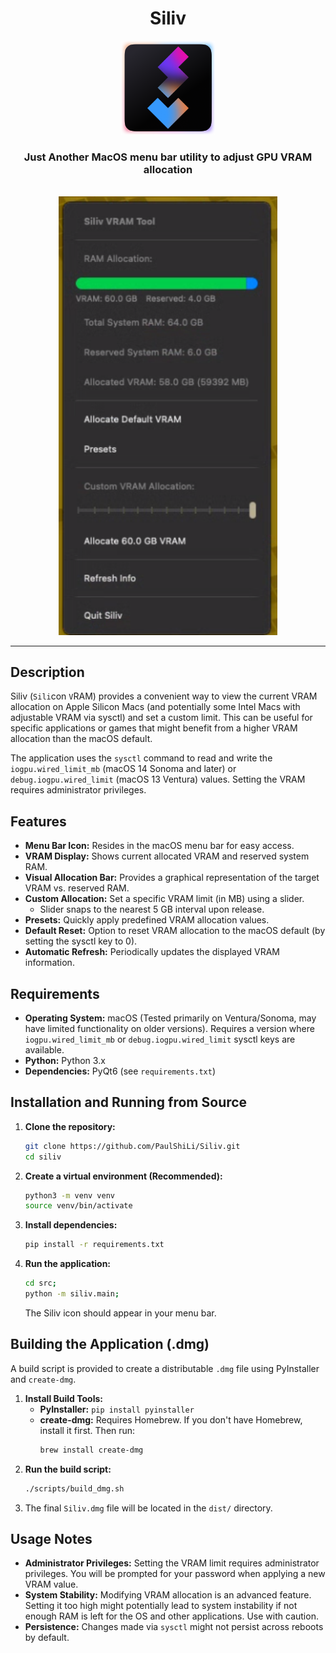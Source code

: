 <div align="center">
  <h1>Siliv</h1>
  <img src="assets/icons/logo.png" alt="Siliv Logo" width="150" height="150">
  <h3>Just Another MacOS menu bar utility to adjust GPU VRAM allocation</h3>
  <br>
</div>

<div align="center">
  <img src="assets/imgs/app_1.png" alt="Siliv Application Menu Screenshot" width="350">
</div>

---

## Description

Siliv (`Sili`con `V`RAM) provides a convenient way to view the current VRAM allocation on Apple Silicon Macs (and potentially some Intel Macs with adjustable VRAM via sysctl) and set a custom limit. This can be useful for specific applications or games that might benefit from a higher VRAM allocation than the macOS default.

The application uses the `sysctl` command to read and write the `iogpu.wired_limit_mb` (macOS 14 Sonoma and later) or `debug.iogpu.wired_limit` (macOS 13 Ventura) values. Setting the VRAM requires administrator privileges.


## Features

* **Menu Bar Icon:** Resides in the macOS menu bar for easy access.
* **VRAM Display:** Shows current allocated VRAM and reserved system RAM.
* **Visual Allocation Bar:** Provides a graphical representation of the target VRAM vs. reserved RAM.
* **Custom Allocation:** Set a specific VRAM limit (in MB) using a slider.
    * Slider snaps to the nearest 5 GB interval upon release.
* **Presets:** Quickly apply predefined VRAM allocation values.
* **Default Reset:** Option to reset VRAM allocation to the macOS default (by setting the sysctl key to 0).
* **Automatic Refresh:** Periodically updates the displayed VRAM information.

## Requirements

* **Operating System:** macOS (Tested primarily on Ventura/Sonoma, may have limited functionality on older versions). Requires a version where `iogpu.wired_limit_mb` or `debug.iogpu.wired_limit` sysctl keys are available.
* **Python:** Python 3.x
* **Dependencies:** PyQt6 (see `requirements.txt`)

## Installation and Running from Source

1.  **Clone the repository:**
    ```bash
    git clone https://github.com/PaulShiLi/Siliv.git
    cd siliv
    ```
2.  **Create a virtual environment (Recommended):**
    ```bash
    python3 -m venv venv
    source venv/bin/activate
    ```
3.  **Install dependencies:**
    ```bash
    pip install -r requirements.txt
    ```
4.  **Run the application:**
    ```bash
    cd src;
    python -m siliv.main;
    ```
    The Siliv icon should appear in your menu bar.

## Building the Application (.dmg)

A build script is provided to create a distributable `.dmg` file using PyInstaller and `create-dmg`.

1.  **Install Build Tools:**
    * **PyInstaller:** `pip install pyinstaller`
    * **create-dmg:** Requires Homebrew. If you don't have Homebrew, install it first. Then run:
        ```bash
        brew install create-dmg
        ```
2.  **Run the build script:**
    ```bash
    ./scripts/build_dmg.sh
    ```
3.  The final `Siliv.dmg` file will be located in the `dist/` directory.

## Usage Notes

* **Administrator Privileges:** Setting the VRAM limit requires administrator privileges. You will be prompted for your password when applying a new VRAM value.
* **System Stability:** Modifying VRAM allocation is an advanced feature. Setting it too high might potentially lead to system instability if not enough RAM is left for the OS and other applications. Use with caution.
* **Persistence:** Changes made via `sysctl` might not persist across reboots by default.

